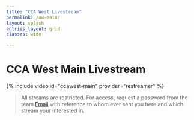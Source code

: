```yaml
---
title: "CCA West Livestream"
permalink: /aw-main/
layout: splash
entries_layout: grid
classes: wide

---
```


# CCA West Main Livestream

{% include video id="ccawest-main" provider="restreamer" %}

> All streams are restricted. For access, request a password from the team [Email](mailto:james@site-walk.org) with reference to whom ever sent you here and which stream your interested in.